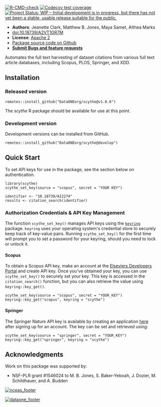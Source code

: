 [![R-CMD-check](https://github.com/DataONEorg/scythe/workflows/R-CMD-check/badge.svg)](https://github.com/DataONEorg/scythe/actions)
[![Codecov test coverage](https://codecov.io/gh/DataONEorg/scythe/branch/develop/graph/badge.svg)](https://codecov.io/gh/DataONEorg/scythe?branch=develop)
[![Project Status: WIP – Initial development is in progress, but there has not yet been a stable, usable release suitable for the public.](https://www.repostatus.org/badges/latest/wip.svg)](https://www.repostatus.org/#wip)

- **Authors**: Jeanette Clark, Matthew B. Jones, Maya Samet, Althea Marks
- [doi:10.18739/A2VT1GR7M](http://doi.org/10.18739/A2VT1GR7M)
- **License**: [Apache 2](http://opensource.org/licenses/Apache-2.0)
- [Package source code on Github](https://github.com/DataONEorg/scythe)
- [**Submit Bugs and feature requests**](https://github.com/DataONEorg/scythe/issues)

Automates the full text harvesting of dataset citations from various full text article databases, 
including Scopus, PLOS, Springer, and XDD.

## Installation

### Released version

```
remotes::install_github("DataONEorg/scythe@v1.0.0")
```

The *scythe* R package should be available for use at this point.

### Development version

Development versions can be installed from GitHub.

```
remotes::install_github("DataONEorg/scythe@develop")
```

## Quick Start

To set API keys for use in the package, see the section below on authentication.

```
library(scythe)
scythe_set_key(source = "scopus", secret = "YOUR KEY")

identifier <- "10.18739/A22274"
results <- citation_search(identifier)
```

### Authorization Credentials & API Key Management

The function `scythe_set_key()` manages API keys using the [`keyring`](https://github.com/r-lib/keyring) package. `keyring` uses your operating system's credential store to securely keep track of key-value pairs. Running `scythe_set_key()` for the first time will prompt you to set a password for your keyring, should you need to lock or unlock it.

#### Scopus

To obtain a Scopus API key, make an account at the [Elseviers Developers Portal](https://dev.elsevier.com/) and create API key. Once you've obtained your key, you can use `scythe_set_key()` to securely set your key. This key is accessed in the `citation_search()` function, but you can also retrieve the value using `keyring::key_get()`.

```
scythe_set_key(source = "scopus", secret = "YOUR_KEY")
keyring::key_get("scopus", keyring = "scythe")
```

#### Springer

The Springer Nature API key is available by creating an application [here](https://dev.springernature.com/) after signing up for an account. The key can be set and retrieved using:

```
scythe_set_key(source = "springer", secret = "YOUR_KEY")
keyring::key_get("springer", keyring = "scythe")
```

## Acknowledgments
Work on this package was supported by:

- NSF-PLR grant #1546024 to M. B. Jones, S. Baker-Yeboah, J. Dozier, M. Schildhauer, and A. Budden

[![nceas_footer](https://live-ncea-ucsb-edu-v01.pantheonsite.io/sites/default/files/2020-03/NCEAS-full%20logo-4C.png)](https://www.nceas.ucsb.edu)

[![dataone_footer](https://www.dataone.org/sites/all/images/DataONE_LOGO.jpg)](https://www.dataone.org)
